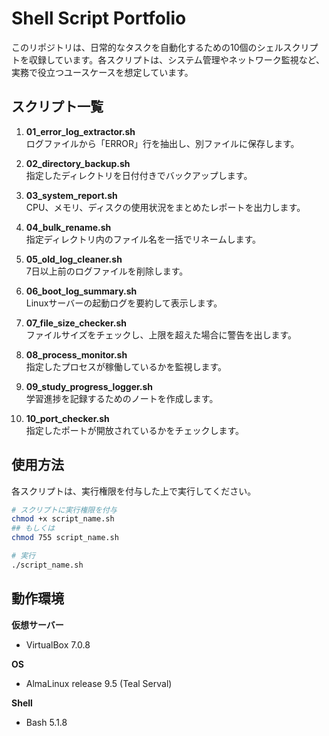 # Shell Script Portfolio

このリポジトリは、日常的なタスクを自動化するための10個のシェルスクリプトを収録しています。各スクリプトは、システム管理やネットワーク監視など、実務で役立つユースケースを想定しています。

## スクリプト一覧

1. **01_error_log_extractor.sh**  
   ログファイルから「ERROR」行を抽出し、別ファイルに保存します。

2. **02_directory_backup.sh**  
   指定したディレクトリを日付付きでバックアップします。

3. **03_system_report.sh**  
   CPU、メモリ、ディスクの使用状況をまとめたレポートを出力します。

4. **04_bulk_rename.sh**  
   指定ディレクトリ内のファイル名を一括でリネームします。

5. **05_old_log_cleaner.sh**  
   7日以上前のログファイルを削除します。

6. **06_boot_log_summary.sh**  
   Linuxサーバーの起動ログを要約して表示します。

7. **07_file_size_checker.sh**  
   ファイルサイズをチェックし、上限を超えた場合に警告を出します。

8. **08_process_monitor.sh**  
   指定したプロセスが稼働しているかを監視します。

9. **09_study_progress_logger.sh**  
   学習進捗を記録するためのノートを作成します。

10. **10_port_checker.sh**  
    指定したポートが開放されているかをチェックします。

## 使用方法

各スクリプトは、実行権限を付与した上で実行してください。

```bash
# スクリプトに実行権限を付与
chmod +x script_name.sh
## もしくは
chmod 755 script_name.sh

# 実行
./script_name.sh
```

## 動作環境

**仮想サーバー**  
- VirtualBox 7.0.8  

**OS**  
 - AlmaLinux release 9.5 (Teal Serval)

 **Shell**  
 - Bash 5.1.8

